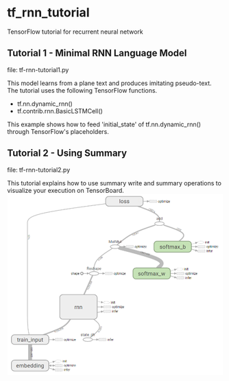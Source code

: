 # tf_rnn_tutorial
TensorFlow tutorial for recurrent neural network

## Tutorial 1 - Minimal RNN Language Model

file: tf-rnn-tutorial1.py

This model learns from a plane text and produces imitating pseudo-text.
The tutorial uses the following TensorFlow functions.
 - tf.nn.dynamic_rnn()
 - tf.contrib.rnn.BasicLSTMCell()
 
This example shows how to feed 'initial_state' of tf.nn.dynamic_rnn() through TensorFlow's placeholders.

## Tutorial 2 - Using Summary

file: tf-rnn-tutorial2.py

This tutorial explains how to use summary write and summary operations to
visualize your execution on TensorBoard.
![TensorFlow graph](./rnn-graph.png "TensorFlow graph")

